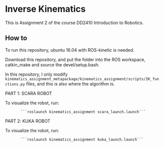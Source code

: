# Inverse Kinematics

This is Assignment 2 of the course DD2410 Introduction to Robotics.

## How to

To run this repository, ubuntu 16.04 with ROS-kinetic is needed.

Download this repository, and put the folder into the ROS workspace, catkin_make and source the devel/setup.bash.

In this repository, I only modify `kinematics_assignment_metapackage/kinematics_assignment/scripts/IK_functions.py` files, and this is also where the algorithm is.

PART 1: SCARA ROBOT
	
To visualize the robot, run: 
	
           ```roslaunch kinematics_assignment scara_launch.launch```
	
PART 2: KUKA ROBOT
	
To visualize the robot, run: 

           ```roslaunch kinematics_assignment kuka_launch.launch```

